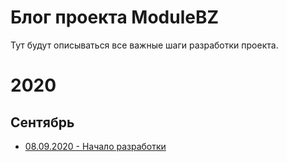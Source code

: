# Блог проекта ModuleBZ

Тут будут описываться все важные шаги разработки проекта.

# 2020

## Сентябрь

- [08.09.2020 - Начало разработки](2020/09/8.md)

